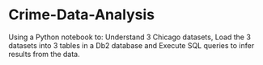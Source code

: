 # Crime-Data-Analysis
Using a Python notebook to:  Understand 3 Chicago datasets, Load the 3 datasets into 3 tables in a Db2 database and Execute SQL queries to infer results from the data.
